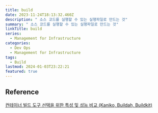 ```yaml
---
title: build
date: 2023-11-24T18:13:32.460Z
description: " 소스 코드를 실행할 수 있는 실행파일로 만드는 것"
summary: " 소스 코드를 실행할 수 있는 실행파일로 만드는 것"
linkTitle: build
series:
  - Management for Infrastructure
categories:
  - Dev Ops
  - Management for Infrastructure
tags:
  - Build
lastmod: 2024-01-03T23:22:21
featured: true
---
```


## Reference

[컨테이너 빌드 도구 선택을 위한 특성 및 성능 비교 (Kaniko, Buildah, Buildkit)](https://devocean.sk.com/blog/techBoardDetail.do?ID=165515&boardType=techBlog&ref=codenary)
